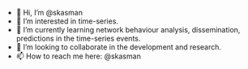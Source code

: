 - 👋 Hi, I’m @skasman
- 👀 I’m interested in time-series.
- 🌱 I’m currently learning network behaviour analysis, dissemination, predictions in the time-series events. 
- 💞️ I’m looking to collaborate in the development and research.
- 📫 How to reach me here: @skasman

<!---
skasman/skasman is a ✨ special ✨ repository because its `README.md` (this file) appears on your GitHub profile.
You can click the Preview link to take a look at your changes.
--->
